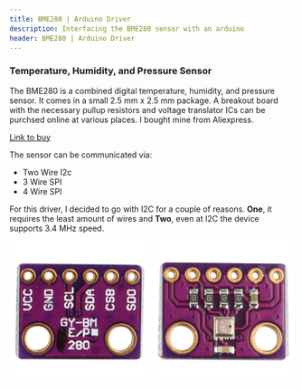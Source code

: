 ```yaml
---
title: BME280 | Arduino Driver
description: Interfacing the BME280 sensor with an arduino
header: BME280 | Arduino Driver
---
```


### Temperature, Humidity, and Pressure Sensor

The BME280 is a combined digital temperature, humidity, and pressure sensor. It comes in a small 2.5 mm x 2.5 mm package. A breakout board with the necessary pullup resistors and voltage translator ICs can be purchsed online at various places. I bought mine from Aliexpress.

[Link to buy](https://www.aliexpress.com/item/33052320902.html?spm=a2g0o.productlist.0.0.d96023892YdO9c&algo_pvid=8ee19218-7c1c-4fef-bfe3-3f53120eccb9&algo_expid=8ee19218-7c1c-4fef-bfe3-3f53120eccb9-1&btsid=225280c4-0977-47d0-8cf9-4e644d557fc9&ws_ab_test=searchweb0_0,searchweb201602_5,searchweb201603_52)

The sensor can be communicated via:
- Two Wire I2c
- 3 Wire SPI
- 4 Wire SPI

For this driver, I decided to go with I2C for a couple of reasons. **One**, it requires the least amount of wires and **Two**, even at I2C the device supports 3.4 MHz speed.

<span>

<img src="images/bme280_arduino_driver/bme280_back.jpg" width="250"> <img src="images/bme280_arduino_driver/bme280_front.jpg" width="250">

</span>
